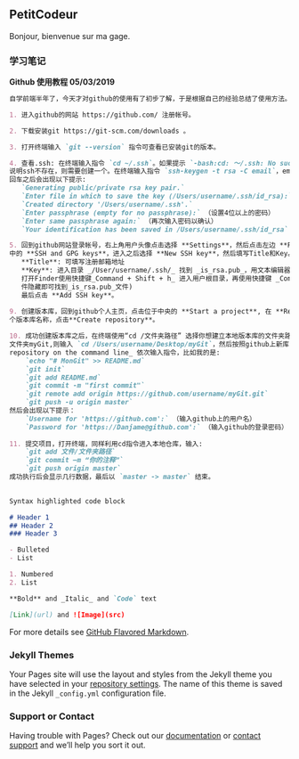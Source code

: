 ## PetitCodeur

Bonjour, bienvenue sur ma gage.



### 学习笔记

**Github 使用教程                        05/03/2019**
```markdown
自学前端半年了，今天才对github的使用有了初步了解，于是根据自己的经验总结了使用方法。

1. 进入github的网站 https://github.com/ 注册帐号。

2. 下载安装git https://git-scm.com/downloads 。

3. 打开终端输入 `git --version` 指令可查看已安装git的版本。

4. 查看.ssh: 在终端输入指令 `cd ~/.ssh`。如果提示 `-bash:cd: ～/.ssh: No such file or directory` ，
说明ssh不存在，则需要创建一个。在终端输入指令 `ssh-keygen -t rsa -C email`，email写注册帐号时的邮箱地址。
回车之后会出现以下提示:
   `Generating public/private rsa key pair.`
   `Enter file in which to save the key (/Users/username/.ssh/id_rsa):`（此为默认路径，可不修改）
   `Created directory '/Users/username/.ssh'.`
   `Enter passphrase (empty for no passphrase):` （设置4位以上的密码）
   `Enter same passphrase again:` （再次输入密码以确认）
   `Your identification has been saved in /Users/username/.ssh/id_rsa`

5. 回到github网站登录帐号，右上角用户头像点击选择 **Settings**，然后点击左边 **Personal settings** 一栏
中的 **SSH and GPG keys**，进入之后选择 **New SSH key**，然后填写Title和Key。
   **Title**: 可填写注册邮箱地址
   **Key**: 进入目录 _/User/username/.ssh/_ 找到 _is_rsa.pub_，用文本编辑器打开，拷贝里面的内容即可。(
   打开Finder使用快捷键_Command + Shift + h_ 进入用户根目录，再使用快捷键 _Command + Shift +_ . 取消文
   件隐藏即可找到_is_rsa.pub_文件)
   最后点击 **Add SSH key**。
   
9. 创建版本库，回到github个人主页，点击位于中央的 **Start a project**, 在 **Repository name** 处输入一
个版本库名称，点击**Create repository**。

10. 成功创建版本库之后，在终端使用“cd /文件夹路径” 选择你想建立本地版本库的文件夹路径，比如我的是项目是在桌面的
文件夹myGit,则输入 `cd /Users/username/Desktop/myGit`，然后按照github上新库的提示 _…or create a new 
repository on the command line_ 依次输入指令，比如我的是:
    `echo "# MonGit" >> README.md`
    `git init`
    `git add README.md`
    `git commit -m "first commit"`
    `git remote add origin https://github.com/username/myGit.git`
    `git push -u origin master`
然后会出现以下提示：
    `Username for 'https://github.com':` （输入github上的用户名）
    `Password for 'https://Danjame@github.com':` （输入github的登录密码）
    
11. 提交项目，打开终端，同样利用cd指令进入本地仓库，输入:
    `git add 文件/文件夹路径`
    `git commit –m “你的注释”`
    `git push origin master`
成功执行后会显示几行数据，最后以 `master -> master` 结束。
```

```Markdown
    
Syntax highlighted code block

# Header 1
## Header 2
### Header 3

- Bulleted
- List

1. Numbered
2. List

**Bold** and _Italic_ and `Code` text

[Link](url) and ![Image](src)
```

For more details see [GitHub Flavored Markdown](https://guides.github.com/features/mastering-markdown/).

### Jekyll Themes

Your Pages site will use the layout and styles from the Jekyll theme you have selected in your [repository settings](https://github.com/Danjame/Danjame.github.io/settings). The name of this theme is saved in the Jekyll `_config.yml` configuration file.

### Support or Contact

Having trouble with Pages? Check out our [documentation](https://help.github.com/categories/github-pages-basics/) or [contact support](https://github.com/contact) and we’ll help you sort it out.
